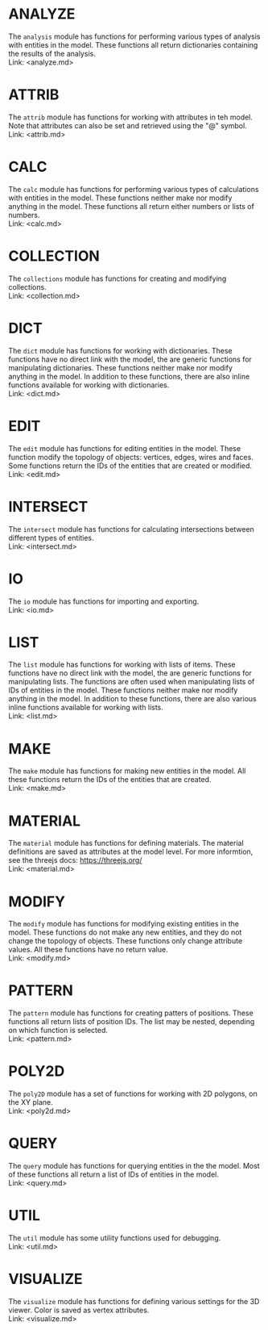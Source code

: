# ANALYZE  
The `analysis` module has functions for performing various types of analysis with entities in
the model. These functions all return dictionaries containing the results of the analysis.  
Link: <analyze.md>  
  
  
# ATTRIB  
The `attrib` module has functions for working with attributes in teh model.
Note that attributes can also be set and retrieved using the "@" symbol.  
Link: <attrib.md>  
  
  
# CALC  
The `calc` module has functions for performing various types of calculations with entities in the model.
These functions neither make nor modify anything in the model.
These functions all return either numbers or lists of numbers.  
Link: <calc.md>  
  
  
# COLLECTION  
The `collections` module has functions for creating and modifying collections.  
Link: <collection.md>  
  
  
# DICT  
The `dict` module has functions for working with dictionaries.
These functions have no direct link with the model, the are generic functions for manipulating dictionaries.
These functions neither make nor modify anything in the model.
In addition to these functions, there are also inline functions available for working with dictionaries.  
Link: <dict.md>  
  
  
# EDIT  
The `edit` module has functions for editing entities in the model.
These function modify the topology of objects: vertices, edges, wires and faces.
Some functions return the IDs of the entities that are created or modified.  
Link: <edit.md>  
  
  
# INTERSECT  
The `intersect` module has functions for calculating intersections between different types of entities.  
Link: <intersect.md>  
  
  
# IO  
The `io` module has functions for importing and exporting.  
Link: <io.md>  
  
  
# LIST  
The `list` module has functions for working with lists of items.
These functions have no direct link with the model, the are generic functions for manipulating lists.
The functions are often used when manipulating lists of IDs of entities in the model.
These functions neither make nor modify anything in the model.
In addition to these functions, there are also various inline functions available for working with lists.  
Link: <list.md>  
  
  
# MAKE  
The `make` module has functions for making new entities in the model.
All these functions return the IDs of the entities that are created.  
Link: <make.md>  
  
  
# MATERIAL  
The `material` module has functions for defining materials.
The material definitions are saved as attributes at the model level.
For more informtion, see the threejs docs: https://threejs.org/  
Link: <material.md>  
  
  
# MODIFY  
The `modify` module has functions for modifying existing entities in the model.
These functions do not make any new entities, and they do not change the topology of objects.
These functions only change attribute values.
All these functions have no return value.  
Link: <modify.md>  
  
  
# PATTERN  
The `pattern` module has functions for creating patters of positions.
These functions all return lists of position IDs.
The list may be nested, depending on which function is selected.  
Link: <pattern.md>  
  
  
# POLY2D  
The `poly2D` module has a set of functions for working with 2D polygons, on the XY plane.  
Link: <poly2d.md>  
  
  
# QUERY  
The `query` module has functions for querying entities in the the model.
Most of these functions all return a list of IDs of entities in the model.  
Link: <query.md>  
  
  
# UTIL  
The `util` module has some utility functions used for debugging.  
Link: <util.md>  
  
  
# VISUALIZE  
The `visualize` module has functions for defining various settings for the 3D viewer.
Color is saved as vertex attributes.  
Link: <visualize.md>  
  
  

